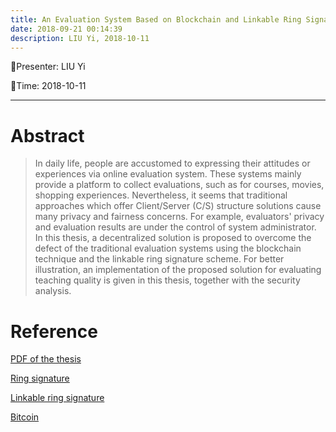 ```yaml
---
title: An Evaluation System Based on Blockchain and Linkable Ring Signature
date: 2018-09-21 00:14:39
description: LIU Yi, 2018-10-11
---
```


<!-- more -->

:tada:Presenter: LIU Yi

:tada:Time: 2018-10-11

---
# Abstract
> In daily life, people are accustomed to expressing their attitudes or experiences via online evaluation system. These systems mainly provide a platform to collect evaluations, such as for courses, movies, shopping experiences. Nevertheless, it seems that traditional approaches which offer Client/Server (C/S) structure solutions cause many privacy and fairness concerns. For example, evaluators' privacy and evaluation results are under the control of system administrator. In this thesis, a decentralized solution is proposed to overcome the defect of the traditional evaluation systems using the blockchain technique and the linkable ring signature scheme. For better illustration, an implementation of the proposed solution for evaluating teaching quality is given in this thesis, together with the security analysis.   

# Reference 
[PDF of the thesis](https://imliuyi.com/ugthesis.pdf)

[Ring signature](https://link.springer.com/content/pdf/10.1007/3-540-45682-1_32.pdf)

[Linkable ring signature](https://pdfs.semanticscholar.org/1b0a/789633f94ec9c32ceeeea51afa2d2aff98c3.pdf)

[Bitcoin](https://s3.amazonaws.com/academia.edu.documents/32413652/BitCoin_P2P_electronic_cash_system.pdf?AWSAccessKeyId=AKIAIWOWYYGZ2Y53UL3A&Expires=1538808832&Signature=Aj%2BPRfoGX8n6c5d8k0Yu3%2FFCc4A%3D&response-content-disposition=inline%3B%20filename%3DBitcoin_A_Peer-to-Peer_Electronic_Cash_S.pdf)



